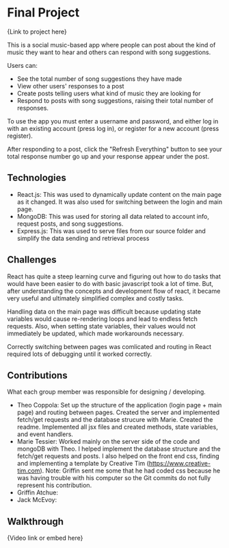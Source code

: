 # Final Project
{Link to project here}

This is a social music-based app where people can post about the kind of music they want to hear and others can respond with song suggestions. 

Users can:
 - See the total number of song suggestions they have made
 - View other users' responses to a post
 - Create posts telling users what kind of music they are looking for
 - Respond to posts with song suggestions, raising their total number of responses.

To use the app you must enter a username and password, and either log in with an existing account (press log in), or register for a new account (press register).

After responding to a post, click the "Refresh Everything" button to see your total response number go up and your response appear under the post.

## Technologies
 - React.js: This was used to dynamically update content on the main page as it changed. It was also used for switching between the login and main page.
 - MongoDB: This was used for storing all data related to account info, request posts, and song suggestions.
 - Express.js: This was used to serve files from our source folder and simplify the data sending and retrieval process

## Challenges
React has quite a steep learning curve and figuring out how to do tasks that would have been easier to do with basic javascript took a lot of time. But, after understanding the concepts and development flow of react, it became very useful and ultimately simplified complex and costly tasks.

Handling data on the main page was difficult because updating state variables would cause re-rendering loops and lead to endless fetch requests. Also, when setting state variables, their values would not immediately be updated, which made workarounds necessary.

Correctly switching between pages was comlicated and routing in React required lots of debugging until it worked correctly.

## Contributions
What each group member was responsible for designing / developing.
- Theo Coppola: Set up the structure of the application (login page + main page) and routing between pages. Created the server and implemented fetch/get requests and the database strucure with Marie. Created the readme. Implemented all jsx files and created methods, state variables, and event handlers.
- Marie Tessier: Worked mainly on the server side of the code and mongoDB with Theo. I helped implement the database structure and the fetch/get requests and posts. I also helped on the front end css, finding and implementing a template by Creative Tim (https://www.creative-tim.com). Note: Griffin sent me some that he had coded css because he was having trouble with his computer so the Git commits do not fully represent his contribution. 
- Griffin Atchue:
- Jack McEvoy: 

## Walkthrough
{Video link or embed here}
